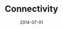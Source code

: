 ﻿---
title: Connectivity
toc: false
type: specs
layout:  package
date: "2014-07-01"
draft: false
specification: VEC
version: 1.1.1
documentType: "Recommendation"
elementType:  Package
menu:
  VEC-1.1.1:    
    identifier: connectivity
    weight: 1006 

# Prev/next pager order (if `docs_section_pager` enabled in `params.toml`)
weight: 1006
---
